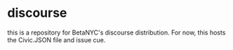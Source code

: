 # discourse
this is a repository for BetaNYC's discourse distribution. For now, this hosts the Civic.JSON file and issue cue.
